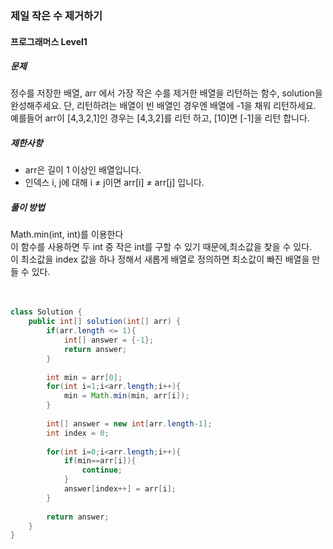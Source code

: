 ### 제일 작은 수 제거하기

#### 프로그래머스 Level1 

##### 문제
정수를 저장한 배열, arr 에서 가장 작은 수를 제거한 배열을 리턴하는 함수, solution을 완성해주세요. 단, 리턴하려는 배열이 빈 배열인 경우엔 배열에 -1을 채워 리턴하세요. 예를들어 arr이 [4,3,2,1]인 경우는 [4,3,2]를 리턴 하고, [10]면 [-1]을 리턴 합니다.

##### 제한사항
- arr은 길이 1 이상인 배열입니다.
- 인덱스 i, j에 대해 i ≠ j이면 arr[i] ≠ arr[j] 입니다.

##### 풀이 방법
Math.min(int, int)를 이용한다<br>
이 함수를 사용하면 두 int 중 작은 int를 구할 수 있기 때문에,최소값을 찾을 수 있다.<br>
이 최소값을 index 값을 하나 정해서 새롭게 배열로 정의하면 최소값이 빠진 배열을 만들 수 있다.<br><br><br>

```java
class Solution {
    public int[] solution(int[] arr) {
        if(arr.length <= 1){
            int[] answer = {-1};
            return answer;
        }
        
        int min = arr[0];
        for(int i=1;i<arr.length;i++){
            min = Math.min(min, arr[i]);
        }
            
        int[] answer = new int[arr.length-1];
        int index = 0;
            
        for(int i=0;i<arr.length;i++){
            if(min==arr[i]){
                continue;
            }
            answer[index++] = arr[i];
        }
        
        return answer;
    }
}
```

